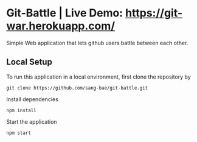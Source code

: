 # Git-Battle | Live Demo: https://git-war.herokuapp.com/
Simple Web application that lets github users battle between each other.

## Local Setup
To run this application in a local environment, first clone the repository by

```
git clone https://github.com/sang-bae/git-battle.git
```

Install dependencies

```
npm install
```

Start the application

```
npm start
```
